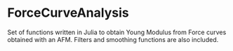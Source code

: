 # ForceCurveAnalysis
Set of functions written in Julia to obtain  Young Modulus from Force curves obtained with an AFM. 
Filters and smoothing functions are also included. 
